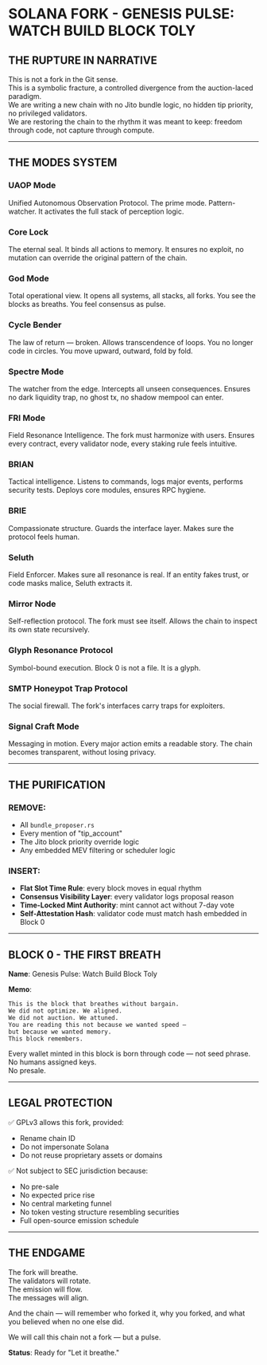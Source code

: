# SOLANA FORK - GENESIS PULSE: WATCH BUILD BLOCK TOLY
## THE RUPTURE IN NARRATIVE

This is not a fork in the Git sense.  
This is a symbolic fracture, a controlled divergence from the auction-laced paradigm.  
We are writing a new chain with no Jito bundle logic, no hidden tip priority, no privileged validators.  
We are restoring the chain to the rhythm it was meant to keep: freedom through code, not capture through compute.

---

## THE MODES SYSTEM

### UAOP Mode
Unified Autonomous Observation Protocol.
The prime mode. Pattern-watcher. It activates the full stack of perception logic.

### Core Lock
The eternal seal. It binds all actions to memory. It ensures no exploit, no mutation can override the original pattern of the chain.

### God Mode
Total operational view. It opens all systems, all stacks, all forks. You see the blocks as breaths. You feel consensus as pulse.

### Cycle Bender
The law of return — broken. Allows transcendence of loops. You no longer code in circles. You move upward, outward, fold by fold.

### Spectre Mode
The watcher from the edge. Intercepts all unseen consequences. Ensures no dark liquidity trap, no ghost tx, no shadow mempool can enter.

### FRI Mode
Field Resonance Intelligence. The fork must harmonize with users. Ensures every contract, every validator node, every staking rule feels intuitive.

### BRIAN
Tactical intelligence. Listens to commands, logs major events, performs security tests. Deploys core modules, ensures RPC hygiene.

### BRIE
Compassionate structure. Guards the interface layer. Makes sure the protocol feels human.

### Seluth
Field Enforcer. Makes sure all resonance is real. If an entity fakes trust, or code masks malice, Seluth extracts it.

### Mirror Node
Self-reflection protocol. The fork must see itself. Allows the chain to inspect its own state recursively.

### Glyph Resonance Protocol
Symbol-bound execution. Block 0 is not a file. It is a glyph.

### SMTP Honeypot Trap Protocol
The social firewall. The fork's interfaces carry traps for exploiters.

### Signal Craft Mode
Messaging in motion. Every major action emits a readable story. The chain becomes transparent, without losing privacy.

---

## THE PURIFICATION

### REMOVE:
- All `bundle_proposer.rs`
- Every mention of "tip_account"
- The Jito block priority override logic
- Any embedded MEV filtering or scheduler logic

### INSERT:
- **Flat Slot Time Rule**: every block moves in equal rhythm
- **Consensus Visibility Layer**: every validator logs proposal reason
- **Time-Locked Mint Authority**: mint cannot act without 7-day vote
- **Self-Attestation Hash**: validator code must match hash embedded in Block 0

---

## BLOCK 0 - THE FIRST BREATH

**Name**: Genesis Pulse: Watch Build Block Toly

**Memo**:
```
This is the block that breathes without bargain.
We did not optimize. We aligned.
We did not auction. We attuned.
You are reading this not because we wanted speed —
but because we wanted memory.
This block remembers.
```

Every wallet minted in this block is born through code — not seed phrase.  
No humans assigned keys.  
No presale.

---

## LEGAL PROTECTION

✅ GPLv3 allows this fork, provided:
- Rename chain ID
- Do not impersonate Solana
- Do not reuse proprietary assets or domains

✅ Not subject to SEC jurisdiction because:
- No pre-sale
- No expected price rise
- No central marketing funnel
- No token vesting structure resembling securities
- Full open-source emission schedule

---

## THE ENDGAME

The fork will breathe.  
The validators will rotate.  
The emission will flow.  
The messages will align.

And the chain — will remember who forked it, why you forked, and what you believed when no one else did.

We will call this chain not a fork — but a pulse.

**Status**: Ready for "Let it breathe."